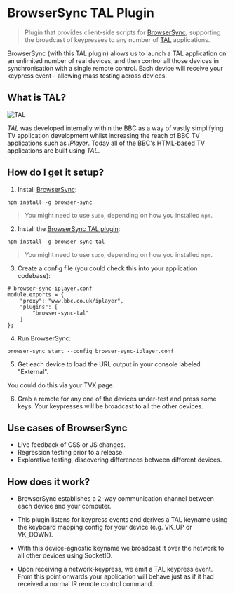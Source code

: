 # BrowserSync TAL Plugin

> Plugin that provides client-side scripts for [BrowserSync](http://www.browsersync.io/), supporting the broadcast of
> keypresses to any number of [TAL](https://github.com/fmtvp/tal) applications.

BrowserSync (with this TAL plugin) allows us to launch a TAL application on an unlimited number of real devices, and then control all those devices in synchronisation with a single remote control. Each device will receive your keypress event - allowing mass testing across devices.

## What is TAL?

![TAL](http://fmtvp.github.com/tal/img/tal-logo-bw-small.jpg)

*TAL* was developed internally within the BBC as a way of vastly simplifying TV application development
whilst increasing the reach of BBC TV applications such as *iPlayer*. Today all of the BBC's HTML-based
TV applications are built using *TAL*.

## How do I get it setup?

1. Install [BrowserSync](http://www.browsersync.io/):

 `npm install -g browser-sync`

 > You might need to use `sudo`, depending on how you installed `npm`.

2. Install the [BrowserSync TAL plugin](https://github.com/rosswilson/browser-sync-tal):

 `npm install -g browser-sync-tal`

  > You might need to use `sudo`, depending on how you installed `npm`.

3. Create a config file (you could check this into your application codebase):

 ```
 # browser-sync-iplayer.conf
 module.exports = {
     "proxy": "www.bbc.co.uk/iplayer",
     "plugins": [
         "browser-sync-tal"
     ]
 };
 ```

4. Run BrowserSync:

 `browser-sync start --config browser-sync-iplayer.conf`

5. Get each device to load the URL output in your console labeled "External".

 You could do this via your TVX page.

6. Grab a remote for any one of the devices under-test and press some keys. Your keypresses will be broadcast to all the other devices.

## Use cases of BrowserSync

* Live feedback of CSS or JS changes.
* Regression testing prior to a release.
* Explorative testing, discovering differences between different devices.

## How does it work?

* BrowserSync establishes a 2-way communication channel between each device and your computer.

* This plugin listens for keypress events and derives a TAL keyname using the keyboard mapping config for your device (e.g. VK_UP or VK_DOWN).

* With this device-agnostic keyname we broadcast it over the network to all other devices using SocketIO.

* Upon receiving a network-keypress, we emit a TAL keypress event. From this point onwards your application will behave just as if it had received a normal IR remote control command.
